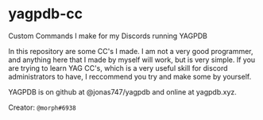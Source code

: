 # yagpdb-cc
Custom Commands I make for my Discords running YAGPDB

In this repository are some CC's I made. I am not a very good programmer, and anything here that I made by myself will work, but is very simple. If you are trying to learn YAG CC's, which is a very useful skill for discord administrators to have, I reccommend you try and make some by yourself.

YAGPDB is on github at @jonas747/yagpdb and online at yagpdb.xyz.

Creator: ```@morph#6938```
